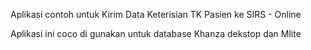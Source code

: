 Aplikasi contoh untuk Kirim Data Keterisian TK Pasien ke SIRS - Online

Aplikasi ini coco di gunakan untuk database Khanza dekstop  dan Mlite


